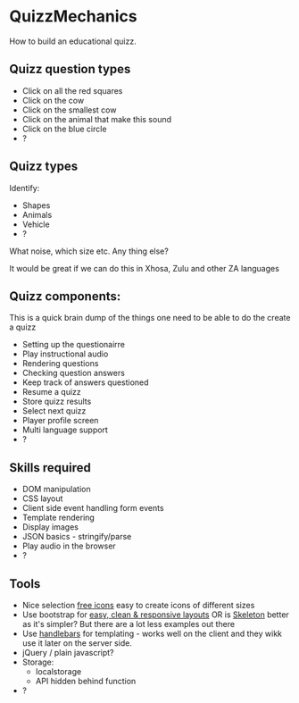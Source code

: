 # QuizzMechanics

How to build an educational quizz.

## Quizz question types

* Click on all the red squares
* Click on the cow
* Click on the smallest cow
* Click on the animal that make this sound
* Click on the blue circle
* ?

## Quizz types

Identify:

* Shapes
* Animals
* Vehicle
* ?

What noise, which size etc. Any thing else? 

It would be great if we can do this in Xhosa, Zulu and other ZA languages

## Quizz components:

This is a quick brain dump of the things one need to be able to do the create a quizz

* Setting up the questionairre
* Play instructional audio
* Rendering questions
* Checking question answers
* Keep track of answers questioned
* Resume a quizz
* Store quizz results
* Select next quizz
* Player profile screen
* Multi language support
* ?

## Skills required

* DOM manipulation
* CSS layout
* Client side event handling form events
* Template rendering
* Display images
* JSON basics - stringify/parse
* Play audio in the browser
* ?

## Tools

* Nice selection [free icons](https://fortawesome.github.io/Font-Awesome/) easy to create icons of different sizes
* Use bootstrap for [easy, clean & responsive layouts](getbootstrap.com) OR is [Skeleton](getskeleton.com) better as it's simpler? But there are a lot less examples out there
* Use [handlebars](http://handlebarsjs.com/) for templating - works well on the client and they wikk use it later on the server side.
* jQuery / plain javascript?
* Storage: 
    * localstorage
    * API hidden behind function
* ?

